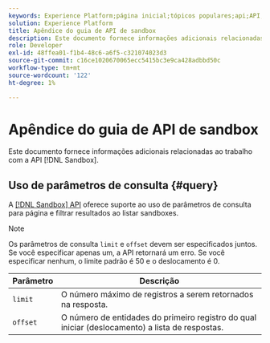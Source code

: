 ```yaml
---
keywords: Experience Platform;página inicial;tópicos populares;api;API;sandbox;Sandbox;sandboxes;Sandboxes
solution: Experience Platform
title: Apêndice do guia de API de sandbox
description: Este documento fornece informações adicionais relacionadas ao trabalho com a API de sandbox.
role: Developer
exl-id: 48ffea01-f1b4-48c6-a6f5-c321074023d3
source-git-commit: c16ce1020670065ecc5415bc3e9ca428adbbd50c
workflow-type: tm+mt
source-wordcount: '122'
ht-degree: 1%

---
```


# Apêndice do guia de API de sandbox

Este documento fornece informações adicionais relacionadas ao trabalho com a API [!DNL Sandbox].

## Uso de parâmetros de consulta {#query}

A [[!DNL Sandbox] API](https://www.adobe.io/experience-platform-apis/references/sandbox) oferece suporte ao uso de parâmetros de consulta para página e filtrar resultados ao listar sandboxes.

>[!NOTE]
>
>Os parâmetros de consulta `limit` e `offset` devem ser especificados juntos. Se você especificar apenas um, a API retornará um erro. Se você especificar nenhum, o limite padrão é 50 e o deslocamento é 0.

| Parâmetro | Descrição |
| --- | --- |
| `limit` | O número máximo de registros a serem retornados na resposta. |
| `offset` | O número de entidades do primeiro registro do qual iniciar (deslocamento) a lista de respostas. |
